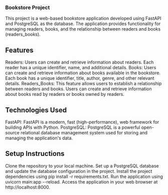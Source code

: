 ### Bookstore Project
This project is a web-based bookstore application developed using FastAPI and PostgreSQL as the database. The application provides functionality for managing readers, books, and the relationship between readers and books (readers_books).
## Features
Readers: Users can create and retrieve information about readers. Each reader has a unique identifier, name, and additional details.
Books: Users can create and retrieve information about books available in the bookstore. Each book has a unique identifier, title, author, genre, and other relevant details.
Readers_Books: This feature allows users to establish a relationship between readers and books. Users can create and retrieve information about books read by readers or books owned by readers.
## Technologies Used
FastAPI: FastAPI is a modern, fast (high-performance), web framework for building APIs with Python.
PostgreSQL: PostgreSQL is a powerful open-source relational database management system used for storing and managing the application's data.
## Setup Instructions
Clone the repository to your local machine.
Set up a PostgreSQL database and update the database configuration in the project.
Install the project dependencies using pip install -r requirements.txt.
Run the application using uvicorn main:app --reload.
Access the application in your web browser at http://localhost:8000.

